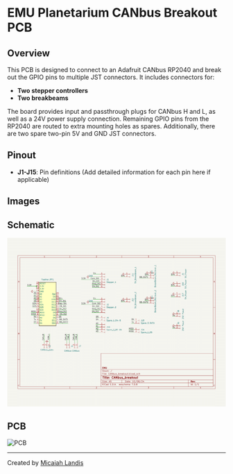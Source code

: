 # EMU Planetarium CANbus Breakout PCB

## Overview

This PCB is designed to connect to an Adafruit CANbus RP2040 and break out the GPIO pins to multiple JST connectors. It includes connectors for:
- **Two stepper controllers**
- **Two breakbeams**

The board provides input and passthrough plugs for CANbus H and L, as well as a 24V power supply connection. Remaining GPIO pins from the RP2040 are routed to extra mounting holes as spares. Additionally, there are two spare two-pin 5V and GND JST connectors.

## Pinout

- **J1-J15**: Pin definitions (Add detailed information for each pin here if applicable)

## Images

## Schematic
![Schematic](https://github.com/MicaiahLandis/EMU_Planetarium/blob/main/Mechanical/Electrical/CANbus_breakout_PCB/schematic-1.png)

## PCB
![PCB](path_to_your_pcb_image)

---

Created by [Micaiah Landis](http://micaiahlandis.com)

